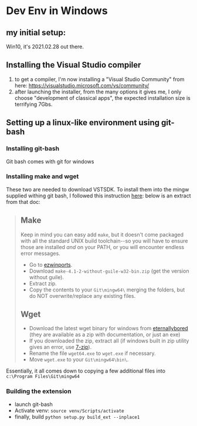 # Dev Env in Windows

## my initial setup:

Win10, it's 2021.02.28 out there.

## Installing the Visual Studio compiler
1. to get a compiler, I'm now installing a "Visual Studio Community" from here: https://visualstudio.microsoft.com/vs/community/
2. after launching the installer, from the many options it gives me, I only choose "development of classical apps", the expected installation size is terrifying 7Gbs.

## Setting up a linux-like environment using git-bash

### Installing git-bash

Git bash comes with git for windows

### Installing make and wget

These two are needed to download VSTSDK. To install them into the mingw supplied withing git bash, I followed this instruction [here](https://gist.github.com/evanwill/0207876c3243bbb6863e65ec5dc3f058):
below is an extract from that doc:

> ## Make
> 
> Keep in mind you can easy add `make`, but it doesn't come packaged with all the standard UNIX build toolchain--so you will have to ensure those are installed *and* on your PATH, or you will encounter endless error messages.
> - Go to [ezwinports](https://sourceforge.net/projects/ezwinports/files/).
> - Download `make-4.1-2-without-guile-w32-bin.zip` (get the version without guile).
> - Extract zip.
> - Copy the contents to your `Git\mingw64\` merging the folders, but do NOT overwrite/replace any existing files. 
> 
> ## Wget 
> - Download the latest wget binary for windows from [eternallybored](https://eternallybored.org/misc/wget/) (they are available as a zip with documentation, or just an exe)
> - If you downloaded the zip, extract all (if windows built in zip utility gives an error, use [7-zip](http://www.7-zip.org/)).
> - Rename the file `wget64.exe` to `wget.exe` if necessary. 
> - Move `wget.exe` to your `Git\mingw64\bin\`.
 
Essentially, it all comes down to copying a few additional files into `c:\Program Files\Git\mingw64`

### Building the extension

- launch git-bash
- Activate venv: `source venv/Scripts/activate`
- finally, build `python setup.py build_ext --inplace1`

